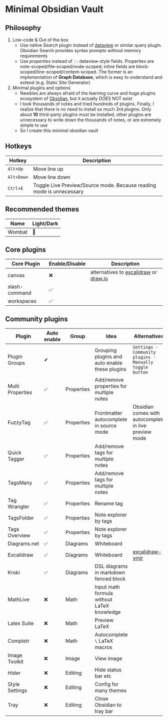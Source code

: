 # Minimal Obsidian Vault

## Philosophy

1. Low-code & Out of the box
	- Use native *Search* plugin instead of [dataview](https://github.com/blacksmithgu/obsidian-dataview) or similar query plugin. Obsidian Search provides syntax prompts without memory requirements
	- Use *properties* instead of `::` dataview-style fields. Properties are note-scoped/file-scoped/node-scoped; inline fields are block-scoped/line-scoped/content-scoped. The former is an implementation of **Graph Database**, which is easy to understand and extend (e.g. Static Site Generator)
2. Minimal plugins and options
	- Newbies are always afraid of the learning curve and huge plugins ecosystem of [Obsidian](https://obsidian.md), but it actually DOES NOT exist
	- I took thousands of notes and tried hundreds of plugins. Finally, I realize that there is no need to install so much 3rd plugins. Only about **10** third-party plugins must be installed, other plugins are unnecessary to write down the thousands of notes, or are extremely simple to use
	- So I create this *minimal* obsidian vault

## Hotkeys

| Hotkey     | Description                                                          |
| ---------- | -------------------------------------------------------------------- |
| `Alt+Up`   | Move line up                                                         |
| `Alt+Down` | Move line down                                                       |
| `Ctrl+E`   | Toggle Live Preview/Source mode. Because reading mode is unnecessary |

## Recommended themes

| Name   | Light/Dark |
| ------ | ---------- |
| Wombat | 🌙         |

## Core plugins

| Core Plugin   | Enable/Disable | Description                                                                                                                                          |
| ------------- | -------------- | ---------------------------------------------------------------------------------------------------------------------------------------------------- |
| canvas        | ❌              | alternatives to [excalidraw](https://github.com/zsviczian/obsidian-excalidraw-plugin) or [draw.io](https://github.com/jensmtg/obsidian-diagrams-net) |
| slash-command | ✅              |                                                                                                                                                      |
| workspaces    | ✅              |                                                                                                                                                      |

## Community plugins

| Plugin           | Auto enable | Group      | Idea                                           | Alternatives                                                                     |
| ---------------- | ----------- | ---------- | ---------------------------------------------- | -------------------------------------------------------------------------------- |
| Plugin Groups    | ✔           |            | Grouping plugins and auto enable these plugins | `Settings - Community plugins - Manually toggle button`                          |
| Multi Properties | ✅           | Properties | Add/remove properties for multiple notes       |                                                                                  |
| FuzzyTag         | ✅           | Properties | Frontmatter autocomplete in source mode        | Obsidian comes with autocomplete in live preview mode                            |
| Quick Tagger     | ✅           | Properties | Add/remove tags for multiple notes             |                                                                                  |
| TagsMany         | ✅           | Properties | Add/remove tags for multiple notes             |                                                                                  |
| Tag Wrangler     | ✅           | Properties | Rename tag                                     |                                                                                  |
| TagsFolder       | ✅           | Properties | Note explorer by tags                          |                                                                                  |
| Tags Overview    | ✅           | Properties | Note explorer by tags                          |                                                                                  |
| Diagrams.net     | ✅           | Diagrams   | Whiteboard                                     |                                                                                  |
| Excalidraw       | ✅           | Diagrams   | Whiteboard                                     | [excalidraw-ymjr](https://github.com/Bowen-0x00/obsidian-excalidraw-plugin-ymjr) |
| Kroki            | ✅           | Diagrams   | DSL diagrams in markdown fenced block          |                                                                                  |
| MathLive         | ❌           | Math       | Input math formula without LaTeX knowledge     |                                                                                  |
| Latex Suite      | ❌           | Math       | Preview LaTeX                                  |                                                                                  |
| Completr         | ❌           | Math       | Autocomplete `\` LaTeX macros                  |                                                                                  |
| Image Toolkit    | ❌           | Image      | View image                                     |                                                                                  |
| Hider            | ❌           | Editing    | Hide status bar etc                            |                                                                                  |
| Style Settings   | ❌           | Editing    | Config for many themes                         |                                                                                  |
| Tray             | ❌           | Editing    | Close Obsidian to tray bar                     |                                                                                  |
